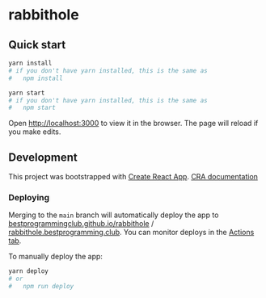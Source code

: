# rabbithole

## Quick start

```sh
yarn install
# if you don't have yarn installed, this is the same as
#   npm install
```

```sh
yarn start
# if you don't have yarn installed, this is the same as
#   npm start
```

Open [http://localhost:3000](http://localhost:3000) to view it in the browser. The page will reload if you make edits.

## Development

This project was bootstrapped with [Create React App](https://github.com/facebook/create-react-app). [CRA documentation](./CRA.md)

### Deploying

Merging to the `main` branch will automatically deploy the app to [bestprogrammingclub.github.io/rabbithole](https://bestprogrammingclub.github.io/rabbithole/) / [rabbithole.bestprogramming.club](rabbithole.bestprogramming.club). You can monitor deploys in the [Actions tab](https://github.com/bestprogrammingclub/rabbithole/actions).

To manually deploy the app:

```sh
yarn deploy
# or
#   npm run deploy
```

